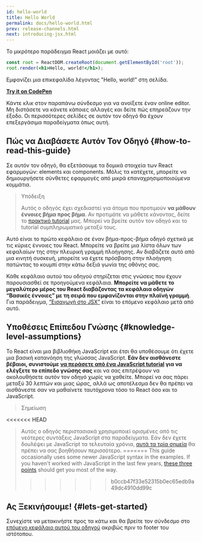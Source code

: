 ```yaml
---
id: hello-world
title: Hello World
permalink: docs/hello-world.html
prev: release-channels.html
next: introducing-jsx.html
---
```


Το μικρότερο παράδειγμα React μοιάζει με αυτό:

```jsx
const root = ReactDOM.createRoot(document.getElementById('root'));
root.render(<h1>Hello, world!</h1>);
```

Εμφανίζει μια επικεφαλίδα λέγοντας "Hello, world!" στη σελίδα.

**[Try it on CodePen](https://codepen.io/gaearon/pen/rrpgNB?editors=1010)**

Κάντε κλικ στον παραπάνω σύνδεσμο για να ανοίξετε έναν online editor. Μη διστάσετε να κάνετε κάποιες αλλαγές και δείτε πώς επηρεάζουν την έξοδο. Οι περισσότερες σελίδες σε αυτόν τον οδηγό θα έχουν επεξεργάσιμα παραδείγματα όπως αυτή.

## Πώς να Διαβάσετε Αυτόν Τον Οδηγό {#how-to-read-this-guide}

Σε αυτόν τον οδηγό, θα εξετάσουμε τα δομικά στοιχεία των React εφαρμογών: elements και components. Μόλις τα κατέχετε, μπορείτε να δημιουργήσετε σύνθετες εφαρμογές από μικρά επαναχρησιμοποιούμενα κομμάτια.

>Υπόδειξη
>
>Αυτός ο οδηγός έχει σχεδιαστεί για άτομα που προτιμούν **να μάθουν έννοιες βήμα προς βήμα**. Αν προτιμάτε να μάθετε κάνοντας, δείτε το [πρακτικό tutorial](/tutorial/tutorial.html) μας. Μπορεί να βρείτε αυτόν τον οδηγό και το tutorial συμπληρωματικό μεταξύ τους.

Αυτό είναι το πρώτο κεφάλαιο σε έναν βήμα-προς-βήμα οδηγό σχετικά με τις κύριες έννοιες του React. Μπορείτε να βρείτε μια λίστα όλων των κεφαλαίων της στην πλευρική γραμμή πλοήγησης. Αν διαβάζετε αυτό από μια κινητή συσκευή, μπορείτε να έχετε πρόσβαση στην πλοήγηση πατώντας το κουμπί στην κάτω δεξιά γωνία της οθόνης σας.

Κάθε κεφάλαιο αυτού του οδηγού στηρίζεται στις γνώσεις που έχουν παρουσιασθεί σε προηγούμενα κεφάλαια. **Μπορείτε να μάθετε το μεγαλύτερο μέρος του React διαβάζοντας τα κεφάλαια οδηγών “Βασικές έννοιες” με τη σειρά που εμφανίζονται στην πλαϊνή γραμμή**. Για παράδειγμα, [“Εισαγωγή στο JSX”](/docs/introducing-jsx.html) είναι το επόμενο κεφάλαιο μετά από αυτό.

## Υποθέσεις Επίπεδου Γνώσης {#knowledge-level-assumptions}

Το React είναι μια βιβλιοθήκη JavaScript και έτσι θα υποθέσουμε ότι έχετε μια βασική κατανόηση της γλώσσας JavaScript. **Εάν δεν αισθάνεστε βέβαιοι, συνιστούμε [να περάσετε από ένα JavaScript tutorial](https://developer.mozilla.org/en-US/docs/Web/JavaScript/A_re-introduction_to_JavaScript) για να ελέγξετε το επίπεδο γνώσης σας** και να σας επιτρέψουν να ακολουθήσετε αυτόν τον οδηγό χωρίς να χαθείτε. Μπορεί να σας πάρει μεταξύ 30 λεπτών και μιας ώρας, αλλά ως αποτέλεσμα δεν θα πρέπει να αισθάνεστε σαν να μαθαίνετε ταυτόχρονα τόσο το React όσο και το JavaScript.

>Σημείωση
>
<<<<<<< HEAD
>Αυτός ο οδηγός περιστασιακά χρησιμοποιεί ορισμένες από τις νεότερες συντάξεις JavaScript στα παραδείγματα. Εάν δεν έχετε δουλέψει με JavaScript τα τελευταία χρόνια, [αυτά τα τρία σημεία](https://gist.github.com/gaearon/683e676101005de0add59e8bb345340c) θα πρέπει να σας βοηθήσουν περισσότερο.
=======
>This guide occasionally uses some newer JavaScript syntax in the examples. If you haven't worked with JavaScript in the last few years, [these three points](https://gist.github.com/gaearon/683e676101005de0add59e8bb345340c) should get you most of the way.
>>>>>>> b0ccb47f33e52315b0ec65edb9a49dc4910dd99c


## Ας Ξεκινήσουμε! {#lets-get-started}

Συνεχίστε να μετακινήστε προς τα κάτω και θα βρείτε τον σύνδεσμο στο [επόμενο κεφάλαιο αυτού του οδηγού](/docs/introducing-jsx.html) ακριβώς πριν το footer του ιστότοπου.

